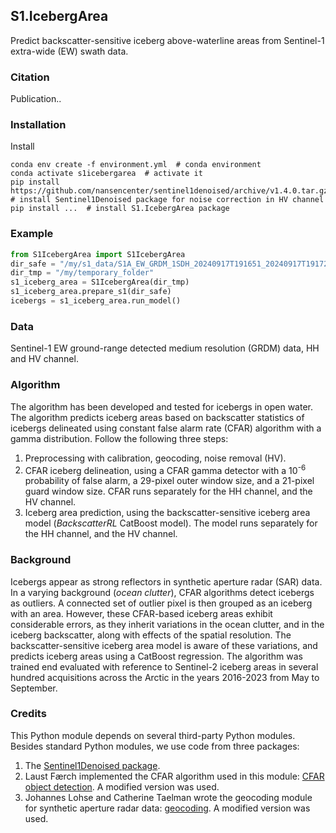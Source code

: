 ## S1.IcebergArea
Predict backscatter-sensitive iceberg above-waterline areas from Sentinel-1 extra-wide (EW) swath data.

### Citation
Publication..

### Installation
Install 

```shell
conda env create -f environment.yml  # conda environment
conda activate s1icebergarea  # activate it
pip install https://github.com/nansencenter/sentinel1denoised/archive/v1.4.0.tar.gz  # install Sentinel1Denoised package for noise correction in HV channel
pip install ...  # install S1.IcebergArea package
```

### Example
```python
from S1IcebergArea import S1IcebergArea
dir_safe = "/my/s1_data/S1A_EW_GRDM_1SDH_20240917T191651_20240917T191725_055709_06CDC8_7EF4.SAFE"  # unzipped
dir_tmp = "/my/temporary_folder"
s1_iceberg_area = S1IcebergArea(dir_tmp)
s1_iceberg_area.prepare_s1(dir_safe)
icebergs = s1_iceberg_area.run_model()
```
### Data
Sentinel-1 EW ground-range detected medium resolution (GRDM) data, HH and HV channel.

### Algorithm
The algorithm has been developed and tested for icebergs in open water. The algorithm predicts iceberg areas based on backscatter statistics of icebergs delineated using constant false alarm rate (CFAR) algorithm with a gamma distribution. Follow the following three steps:

1. Preprocessing with calibration, geocoding, noise removal (HV).
2. CFAR iceberg delineation, using a CFAR gamma detector with a 10<sup>-6</sup> probability of false alarm, a 29-pixel outer window size, and a 21-pixel guard window size. CFAR runs separately for the HH channel, and the HV channel.
3. Iceberg area prediction, using the backscatter-sensitive iceberg area model (*BackscatterRL* CatBoost model). The model runs separately for the HH channel, and the HV channel.

### Background
Icebergs appear as strong reflectors in synthetic aperture radar (SAR) data. In a varying background (*ocean clutter*), CFAR algorithms detect icebergs as outliers. A connected set of outlier pixel is then grouped as an iceberg with an area. However, these CFAR-based iceberg areas exhibit considerable errors, as they inherit variations in the ocean clutter, and in the iceberg backscatter, along with effects of the spatial resolution. The backscatter-sensitive iceberg area model is aware of these variations, and predicts iceberg areas using a CatBoost regression. The algorithm was trained end evaluated with reference to Sentinel-2 iceberg areas in several hundred acquisitions across the Arctic in the years 2016-2023 from May to September. 

### Credits
This Python module depends on several third-party Python modules. Besides standard Python modules, we use code from three packages:
1. The [Sentinel1Denoised package](https://github.com/nansencenter/sentinel1denoised/blob/master/README.md).
2. Laust Færch implemented the CFAR algorithm used in this module: [CFAR object detection](https://github.com/LaustFaerch/cfar-object-detection). A modified version was used.
3. Johannes Lohse and Catherine Taelman wrote the geocoding module for synthetic aperture radar data: [geocoding](). A modified version was used.
